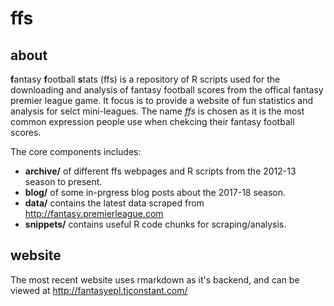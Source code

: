 # ffs

## about


**f**antasy **f**ootball **s**tats (ffs) is a repository of R scripts used for the downloading and analysis of fantasy football scores from the offical fantasy premier league game. It focus is to provide a website of fun statistics and analysis for selct mini-leagues. The name *ffs* is chosen as it is the most common expression people use when chekcing their fantasy football scores.

The core components includes:

* **archive/** of different ffs webpages and R scripts from the 2012-13 season to present.
* **blog/** of some in-prgress blog posts about the 2017-18 season.
* **data/** contains the latest data scraped from http://fantasy.premierleague.com
* **snippets/** contains useful R code chunks for scraping/analysis.

## website

The most recent website uses rmarkdown as it's backend, and can be viewed at http://fantasyepl.tjconstant.com/

